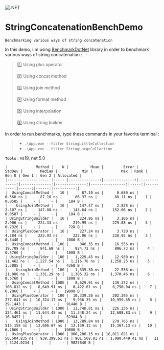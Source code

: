 ![.NET](https://github.com/aimenux/StringConcatenationBenchDemo/workflows/.NET/badge.svg)

# StringConcatenationBenchDemo
```
Benchmarking various ways of string concatenation
```

In this demo, i m using [BenchmarkDotNet](https://github.com/dotnet/BenchmarkDotNet) library in order to benchmark various ways of string concatenation :
>
> :one: Using plus operator
>
> :two: Using concat method
>
> :three: Using join method
>
> :four: Using format method
>
> :five: Using interpolation
>
> :six: Using string builder
>

In order to run benchmarks, type these commands in your favorite terminal :
> - `.\App.exe --filter StringLittleCollection`
> - `.\App.exe --filter StringLargeCollection`

**`Tools`** : vs19, net 5.0

```
|             Method |    N |          Mean |         Error |        StdDev |        Median |           Min |             Max | Rank |     Gen 0 | Gen 1 | Gen 2 | Allocated |
|------------------- |----- |--------------:|--------------:|--------------:|--------------:|--------------:|----------------:|-----:|----------:|------:|------:|----------:|
|  UsingConcatMethod |   10 |      87.19 ns |      0.680 ns |      0.568 ns |      87.16 ns |      86.37 ns |        88.11 ns |    1 |    0.0585 |     - |     - |     184 B |
|    UsingJoinMethod |   10 |     147.47 ns |      2.828 ns |      2.507 ns |     147.08 ns |     143.64 ns |       152.06 ns |    2 |    0.0587 |     - |     - |     184 B |
| UsingStringBuilder |   10 |     224.96 ns |      3.106 ns |      2.906 ns |     224.33 ns |     219.99 ns |       229.88 ns |    3 |    0.2320 |     - |     - |     728 B |
|  UsingPlusOperator |   10 |     227.24 ns |      3.720 ns |      4.284 ns |     225.93 ns |     222.06 ns |       238.92 ns |    3 |    0.3440 |     - |     - |    1080 B |
|  UsingConcatMethod |  100 |     846.35 ns |     16.556 ns |     19.709 ns |     841.68 ns |     824.72 ns |       896.73 ns |    4 |    0.5760 |     - |     - |    1808 B |
| UsingStringBuilder |  100 |   1,229.45 ns |     12.930 ns |     11.462 ns |   1,227.54 ns |   1,216.78 ns |     1,258.25 ns |    5 |    1.3885 |     - |     - |    4360 B |
|    UsingJoinMethod |  100 |   1,335.30 ns |     22.536 ns |     21.080 ns |   1,331.29 ns |   1,305.32 ns |     1,370.46 ns |    6 |    0.5760 |     - |     - |    1808 B |
|  UsingConcatMethod | 1000 |   8,629.91 ns |    139.372 ns |    108.812 ns |   8,649.91 ns |   8,422.61 ns |     8,750.04 ns |    7 |    6.2866 |     - |     - |   19808 B |
|  UsingPlusOperator |  100 |  10,339.26 ns |    202.395 ns |    277.041 ns |  10,324.17 ns |   9,936.35 ns |    10,959.65 ns |    8 |   29.1443 |     - |     - |   91440 B |
| UsingStringBuilder | 1000 |  11,748.81 ns |    226.236 ns |    324.461 ns |  11,644.45 ns |  11,348.24 ns |    12,608.83 ns |    9 |   16.8457 |     - |     - |   52984 B |
|    UsingJoinMethod | 1000 |  13,789.84 ns |    270.765 ns |    515.158 ns |  13,606.67 ns |  13,139.12 ns |    15,367.13 ns |   10 |    6.2866 |     - |     - |   19808 B |
|  UsingPlusOperator | 1000 | 960,286.15 ns | 18,011.021 ns | 50,504.835 ns | 939,399.61 ns | 901,508.01 ns | 1,090,449.41 ns |   11 | 3124.0234 |     - |     - | 9825840 B |